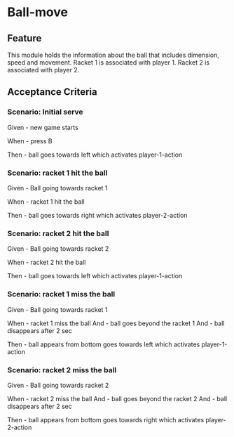 # Ball-move

## Feature

This module holds the information about the ball
that includes dimension, speed and movement.
Racket 1 is associated with player 1.
Racket 2 is associated with player 2.

## Acceptance Criteria

### Scenario: Initial serve

  Given - new game starts

  When - press B

  Then - ball goes towards left which activates player-1-action

### Scenario: racket 1 hit the ball

  Given - Ball going towards racket 1

  When - racket 1 hit the ball

  Then - ball goes towards right which activates player-2-action
  
### Scenario: racket 2 hit the ball

  Given - Ball going towards racket 2

  When - racket 2 hit the ball

  Then - ball goes towards left which activates player-1-action
  
### Scenario: racket 1 miss the ball

  Given - Ball going towards racket 1

  When - racket 1 miss the ball
  And - ball goes beyond the racket 1
  And - ball disappears after 2 sec

  Then - ball appears from bottom goes towards left which activates player-1-action
  
### Scenario: racket 2 miss the ball

  Given - Ball going towards racket 2

  When - racket 2 miss the ball
  And - ball goes beyond the racket 2
  And - ball disappears after 2 sec

  Then - ball appears from bottom goes towards right which activates player-2-action
